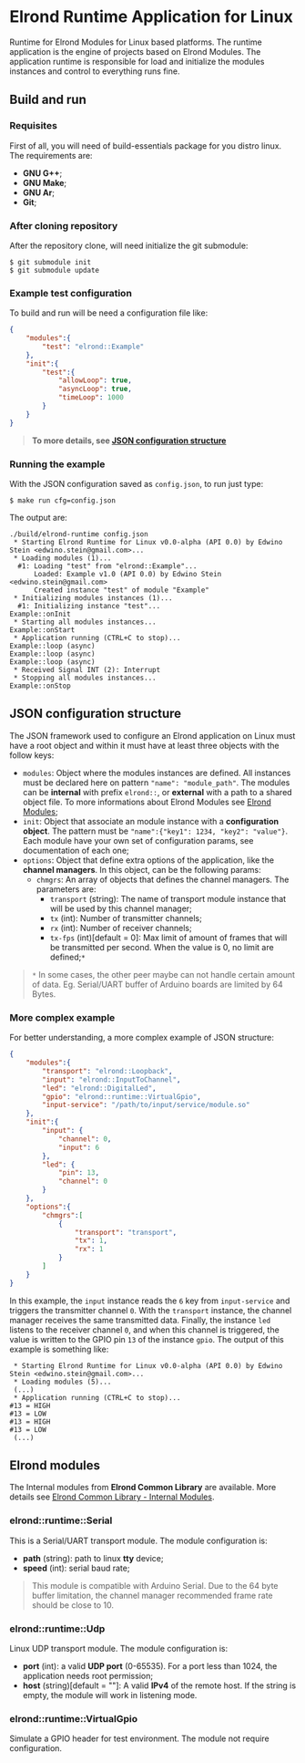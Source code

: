 # Elrond Runtime Application for Linux

Runtime for Elrond Modules for Linux based platforms. The runtime application is the engine of projects based on Elrond Modules. The application runtime is responsible for load and initialize the modules instances and control to everything runs fine.

## Build and run

### Requisites
First of all, you will need of build-essentials package for you distro linux. The requirements are:
 - **GNU G++**;
 - **GNU Make**;
 - **GNU Ar**;
 - **Git**;

### After cloning repository
After the repository clone, will need initialize the git submodule:
```
$ git submodule init
$ git submodule update
```

### Example test configuration
To build and run will be need a configuration file like:
```json
{
    "modules":{
        "test": "elrond::Example"
    },
    "init":{
        "test":{
            "allowLoop": true,
            "asyncLoop": true,
            "timeLoop": 1000
        }
    }
}
```
> **To more details, see [JSON configuration structure](#jsonconfigurationstructure)**

### Running the example
With the JSON configuration saved as `config.json`, to run just type:
```
$ make run cfg=config.json
```

The output are:
```
./build/elrond-runtime config.json
 * Starting Elrond Runtime for Linux v0.0-alpha (API 0.0) by Edwino Stein <edwino.stein@gmail.com>...
 * Loading modules (1)...
  #1: Loading "test" from "elrond::Example"...
      Loaded: Example v1.0 (API 0.0) by Edwino Stein <edwino.stein@gmail.com>
      Created instance "test" of module "Example"
 * Initializing modules instances (1)...
  #1: Initializing instance "test"...
Example::onInit
 * Starting all modules instances...
Example::onStart
 * Application running (CTRL+C to stop)...
Example::loop (async)
Example::loop (async)
Example::loop (async)
 * Received Signal INT (2): Interrupt
 * Stopping all modules instances...
Example::onStop
```
## JSON configuration structure

The JSON framework used to configure an Elrond application on Linux must have a root object and within it must have at least three objects with the follow keys:

 - `modules`: Object where the modules instances are defined. All instances must be declared here on pattern `"name": "module_path"`. The modules can be **internal** with prefix `elrond::`, or **external** with a path to a shared object file. To more informations about Elrond Modules see [Elrond Modules](#elrondmodules);
 - `init`: Object that associate an module instance with a **configuration object**. The pattern must be `"name":{"key1": 1234, "key2": "value"}`. Each module have your own set of configuration params, see documentation of each one;
 - `options`: Object that define extra options of the application, like the **channel managers**. In this object, can be the following params:
    * `chmgrs`: An array of objects that defines the channel managers. The parameters are:
        + `transport` (string): The name of transport module instance that will be used by this channel manager;
        + `tx` (int): Number of transmitter channels;
        + `rx` (int): Number of receiver channels;
        + `tx-fps` (int)[default = 0]: Max limit of amount of frames that will be transmitted per second. When the value is 0, no limit are defined;`*`

>  `*` In some cases, the other peer maybe can not handle certain amount of data. Eg. Serial/UART buffer of Arduino boards are limited by 64 Bytes.

### More complex example
For better understanding, a more complex example of JSON structure:

```json
{
    "modules":{
        "transport": "elrond::Loopback",
        "input": "elrond::InputToChannel",
        "led": "elrond::DigitalLed",
        "gpio": "elrond::runtime::VirtualGpio",
        "input-service": "/path/to/input/service/module.so"
    },
    "init":{
        "input": {
            "channel": 0,
            "input": 6
        },
        "led": {
            "pin": 13,
            "channel": 0
        }
    },
    "options":{
        "chmgrs":[
            {
                "transport": "transport",
                "tx": 1,
                "rx": 1
            }
        ]
    }
}
```

In this example, the `input` instance reads the `6` key from `input-service` and triggers the transmitter channel `0`. With the `transport` instance, the channel manager receives the same transmitted data. Finally, the instance `led` listens to the receiver channel `0`, and when this channel is triggered, the value is written to the GPIO pin `13` of the instance `gpio`. The output of this example is something like:

```
 * Starting Elrond Runtime for Linux v0.0-alpha (API 0.0) by Edwino Stein <edwino.stein@gmail.com>...
 * Loading modules (5)...
 (...)
 * Application running (CTRL+C to stop)...
#13 = HIGH
#13 = LOW
#13 = HIGH
#13 = LOW
 (...)
```
## Elrond modules
The Internal modules from **Elrond Common Library** are available. More details see [Elrond Common Library - Internal Modules](https://github.com/edwino-stein/elrond-common#internal-modules).

### elrond::runtime::Serial
This is a Serial/UART transport module. The module configuration is:
 - **path** (string): path to linux **tty** device;
 - **speed** (int): serial baud rate;

> This module is compatible with Arduino Serial. Due to the 64 byte buffer limitation, the channel manager recommended frame rate should be close to 10.

### elrond::runtime::Udp
Linux UDP transport module. The module configuration is:
 - **port** (int): a valid **UDP port** (0-65535). For a port less than 1024, the application needs root permission;
 - **host** (string)[default = ""]: A valid **IPv4** of the remote host. If the string is empty, the module will work in listening mode.

### elrond::runtime::VirtualGpio
Simulate a GPIO header for test environment. The module not require configuration.
